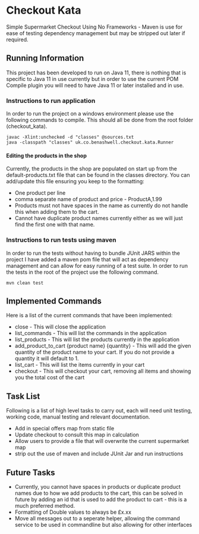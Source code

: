 # Checkout Kata
Simple Supermarket Checkout Using No Frameworks - Maven is use for ease of testing dependency management 
but may be stripped out later if required.

## Running Information
This project has been developed to run on Java 11, there is nothing that is specific to Java 11 in use currently but
in order to use the current POM Compile plugin you will need to have Java 11 or later installed and in use.

### Instructions to run application
In order to run the project on a windows environment please use the following commands to compile.
 This should all be done from the root folder (checkout_kata).
 
```
javac -Xlint:unchecked -d "classes" @sources.txt
java -classpath "classes" uk.co.benashwell.checkout.kata.Runner
```

#### Editing the products in the shop
Currently, the products in the shop are populated on start up from the default-products.txt file that
 can be found in the classes directory. You can add/update this file ensuring you keep to the formatting:
 - One product per line
 - comma separate name of product and price - ProductA,1.99
 - Products must not have spaces in the name as currently do not handle this when adding them to the cart.
 - Cannot have duplicate product names currently either as we will just find the first one with that name.

### Instructions to run tests using maven
In order to run the tests without having to bundle JUnit JARS within the project I have added a maven pom file that
will act as dependency management and can allow for easy running of a test suite. In order to run the tests in the root 
of the project use the following command.

```
mvn clean test
```

## Implemented Commands
Here is a list of the current commands that have been implemented:
- close - This will close the application
- list_commands - This will list the commands in the application
- list_products - This will list the products currently in the application
- add_product_to_cart {product name} {quantity} - This will add the given quantity of the product name to your cart. 
If you do not provide a quantity it will default to 1.
- list_cart - This will list the items currently in your cart
- checkout - This will checkout your cart, removing all items and showing you the total cost of the cart

## Task List
Following is a list of high level tasks to carry out, each will need  unit testing, working code, 
manual testing and relevant documentation.

- Add in special offers map from static file
- Update checkout to consult this map in calculation
- Allow users to provide a file that will overwrite the current supermarket map
- strip out the use of maven and include JUnit Jar and run instructions

## Future Tasks
- Currently, you cannot have spaces in products or duplicate product names due to how we add products to the cart, this can be solved in future 
by adding an id that is used to add the product to cart - this is a much preferred method.
- Formatting of Double values to always be £x.xx 
- Move all messages out to a seperate helper, allowing the command service to be used in commandline but also allowing for other interfaces